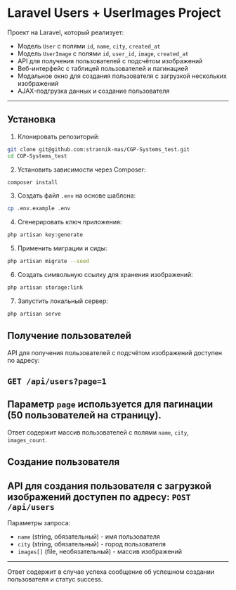 # Laravel Users + UserImages Project

Проект на Laravel, который реализует:

- Модель `User` с полями `id`, `name`, `city`, `created_at`
- Модель `UserImage` с полями `id`, `user_id`, `image`, `created_at`
- API для получения пользователей с подсчётом изображений
- Веб-интерфейс с таблицей пользователей и пагинацией
- Модальное окно для создания пользователя с загрузкой нескольких изображений
- AJAX-подгрузка данных и создание пользователя

---

## Установка

1. Клонировать репозиторий:

```bash
git clone git@github.com:strannik-mas/CGP-Systems_test.git
cd CGP-Systems_test
```
2. Установить зависимости через Composer:

```bash
composer install
```

3. Создать файл `.env` на основе шаблона:

```bash
cp .env.example .env
```
4. Сгенерировать ключ приложения:

```bash
php artisan key:generate
```
5. Применить миграции и сиды:

```bash
php artisan migrate --seed
```
6. Создать символьную ссылку для хранения изображений:

```bash
php artisan storage:link
```
7. Запустить локальный сервер:  

```bash
php artisan serve
```

## Получение пользователей
API для получения пользователей с подсчётом изображений доступен по адресу:

```GET /api/users?page=1```
---
Параметр `page` используется для пагинации (50 пользователей на страницу).
---
Ответ содержит массив пользователей с полями `name`, `city`, `images_count`.

## Создание пользователя
API для создания пользователя с загрузкой изображений доступен по адресу:
```POST /api/users```
---
Параметры запроса:
- `name` (string, обязательный) - имя пользователя
- `city` (string, обязательный) - город пользователя
- `images[]` (file, необязательный) - массив изображений
---
Ответ содержит в случае успеха сообщение об успешном создании пользователя и статус success.
